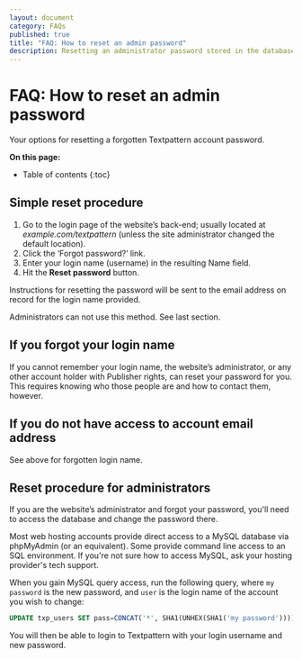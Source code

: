 ```yaml
---
layout: document
category: FAQs
published: true
title: "FAQ: How to reset an admin password"
description: Resetting an administrator password stored in the database via SQL.
---
```


# FAQ: How to reset an admin password

Your options for resetting a forgotten Textpattern account password.

**On this page:**

* Table of contents
{:toc}

## Simple reset procedure

1. Go to the login page of the website’s back-end; usually located at *example.com/textpattern* (unless the site administrator changed the default location).
2. Click the ‘Forgot password?’ link.
3. Enter your login name (username) in the resulting Name field.
4. Hit the **Reset password** button.

Instructions for resetting the password will be sent to the email address on record for the login name provided.

Administrators can not use this method. See last section.

## If you forgot your login name

If you cannot remember your login name, the website’s administrator, or any other account holder with Publisher rights, can reset your password for you. This requires knowing who those people are and how to contact them, however.

## If you do not have access to account email address

See above for forgotten login name.

## Reset procedure for administrators

If you are the website’s administrator and forgot your password, you'll need to access the database and change the password there.

Most web hosting accounts provide direct access to a MySQL database via phpMyAdmin (or an equivalent). Some provide command line access to an SQL environment. If you're not sure how to access MySQL, ask your hosting provider's tech support.

When you gain MySQL query access, run the following query, where `my password` is the new password, and `user` is the login name of the account you wish to change:

``` sql
UPDATE txp_users SET pass=CONCAT('*', SHA1(UNHEX(SHA1('my password')))) WHERE name='user';
```

You will then be able to login to Textpattern with your login username and new password.
